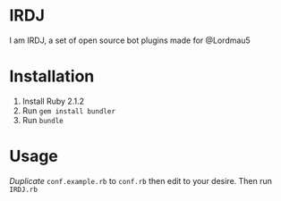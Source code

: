 IRDJ
====
I am IRDJ, a set of open source bot plugins made for @Lordmau5

Installation
============
1. Install Ruby 2.1.2
2. Run `gem install bundler`
3. Run `bundle`

Usage
=====
_Duplicate_ `conf.example.rb` to `conf.rb` then edit to your desire. Then run `IRDJ.rb`
